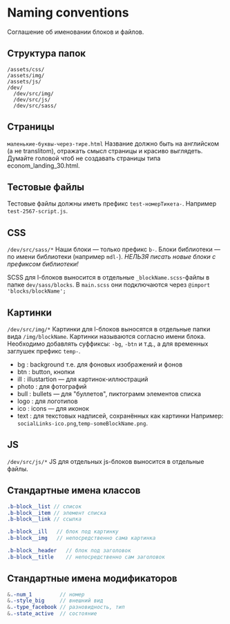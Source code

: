# Naming conventions
Соглашение об именовании блоков и файлов.

## Структура папок
```
/assets/css/
/assets/img/
/assets/js/
/dev/
  /dev/src/img/
  /dev/src/js/
  /dev/src/sass/
```

## Страницы
`маленькие-буквы-через-тире.html`
Название должно быть на английском (а не translitom), отражать смысл страницы и красиво выглядеть. Думайте головой чтоб не создавать страницы типа econom_landing_30.html.

## Тестовые файлы
Тестовые файлы должны иметь префикс `test-номерТикета-`.
Например `test-2567-script.js`.

## CSS
`/dev/src/sass/*`
Наши блоки — только префикс `b-`.
Блоки библиотеки — по имени библиотеки (например `mdl-`). _НЕЛЬЗЯ писать новые блоки с префиксом библиотеки!_

SCSS для l-блоков выносится в отдельные `_blockName.scss`-файлы в папке `dev/sass/blocks`.
В `main.scss` они подключаются через `@import 'blocks/blockName';`

## Картинки
`/dev/src/img/*`
Картинки для l-блоков выносятся в отдельные папки вида `/img/blockName`.
Картинки называются согласно имени блока. Необходимо добавлять суффиксы: `-bg`, `-btn` и т.д., а для временных заглушек префикс `temp-`.
 * bg    : background т.е. для фоновых изображений и фонов
 * btn   : button, кнопки
 * ill   : illustartion — для картинок-иллюстраций
 * photo : для фотографий
 * bull  : bullets — для "буллетов", пиктограмм элементов списка
 * logo  : для логотипов
 * ico   : icons — для иконок
 * text  : для текстовых надписей, сохранённых как картинки
 Например: `socialLinks-ico.png`,`temp-someBlockName.png`.

## JS
`/dev/src/js/*`
JS для отдельных js-блоков выносится в отдельные файлы.

## Стандартные имена классов
```scss
.b-block__list // список
.b-block__item // элемент списка
.b-block__link // ссылка
```

```scss
.b-block__ill   // блок под картинку
.b-block__img   // непосредственно сама картинка
```

```scss
.b-block__header   // блок под заголовок
.b-block__title    // непосредственно сам заголовок
```

## Стандартные имена модификаторов
```scss
&.-num_1         // номер
&.-style_big     // внешний вид
&.-type_facebook // разновидность, тип
&.-state_active  // состояние
```

